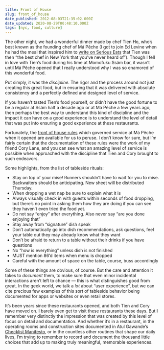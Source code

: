 ```yaml
---
title: Front of House
slug: front_of_house
date_published: 2012-08-03T21:35:02.000Z
date_updated: 2020-08-29T00:48:10.000Z
tags: [nyc, food, culture]
---
```


The other night, we had a wonderful dinner made by chef Tien Ho, who’s best known as the founding chef of Má Pêche (I got to join Ed Levine when he had the meal that inspired him to [write on Serious Eats](http://newyork.seriouseats.com/2009/11/momofuku-ma-peche-tien-ho-is-a-peach-of-a-chef-momofuku-midtown-west-david-chang-new-review-mezzanine.html?ref=title) that Tien was then “the best chef in New York that you’ve never heard of”). Though I fell in love with Tien’s food during his time at Momofuku Ssäm bar, it wasn’t until Má Pêche opened that I really understood why I was so enamored of this wonderful food.

Put simply, it was the *discipline*. The rigor and the process around not just creating this great food, but in ensuring that it was delivered with absolute consistency and a perfectly defined and designed level of service.

If you haven’t tasted Tien’s food yourself, or didn’t have the good fortune to be a regular at Ssäm half a decade ago or at Má Pêche a few years ago, then perhaps the best way to understand this kind of discipline and the impact it can have on a good experience is to understand the level of detail that was put into ensuring a good experience at these restaurants.

Fortunately, the [front of house rules](http://ny.eater.com/archives/2010/04/this_is_exactly_how_crazy_it_is_to_work_at_ma_peche.php) which governed service at Má Pêche when it opened are available for us to peruse. I don’t know for sure, but I’m fairly certain that the documentation of these rules were the work of my friend Cory Lane, and you can see what an amazing level of service is possible when approached with the discipline that Tien and Cory brought to such endeavors.

Some highlights, from the list of tableside rituals:

- Stay on top of your mise! Runners shouldn’t have to wait for you to mise. Backwaiters should be anticipating. New sheet will be distributed Thursday.
- When dropping a wet nap be sure to explain what it is
- Always visually check in with guests within seconds of food dropping, but there’s no point in asking them how they are doing if you can see they haven’t even tried the food yet.
- Do not say “enjoy” after everything. Also never say “are you done enjoying that”
- Stay away from “signature” dish speak
- Don’t automatically go into dish recommendations, ask questions, feel your table out they may already know what they want
- Don’t be afraid to return to a table without their drinks if you have questions
- No “how is everything” unless dish is not finished
- MUST mention 86’d items when menu is dropped
- Careful with the amount of space on the table, course, buss accordingly

Some of these things are obvious, of course. But the care and attention it takes to *document* them, to make sure that even minor incidental interactions aren’t left to chance — this is what distinguishes good from great. In the geek world, we talk a *lot* about “user experience”, but we can cite precious few examples of this sort of tableside behavior being documented for apps or websites or even retail stores.

It’s been years since these restaurants opened, and both Tien and Cory have moved on. I barely even get to visit these restaurants these days. But I remember very distinctly the impression that was created by this level of focus on detail and documentation. And whether it’s in a restaurant, in the operating rooms and construction sites documented in Atul Gawande’s [Checklist Manifesto](http://www.amazon.com/gp/product/0805091742/ref=as_li_ss_tl?ie=UTF8&amp;camp=1789&amp;creative=390957&amp;creativeASIN=0805091742&amp;linkCode=as2&amp;tag=2020-20), or in the countless other routines that shape our daily lives, I’m trying to remember to record and document the thousand little choices that add up to making truly meaningful, memorable experiences.
